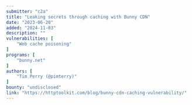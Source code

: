 ```yaml
---
submitter: "c2a"
title: "Leaking secrets through caching with Bunny CDN"
date: "2023-06-20"
added: "2024-11-03"
description: ""
vulnerabilities: [
    "Web cache poisoning"
]
programs: [
    "bunny.net"
]
authors: [
    "Tim Perry (@pimterry)"
]
bounty: "undisclosed"
link: "https://httptoolkit.com/blog/bunny-cdn-caching-vulnerability/"
---
```




